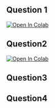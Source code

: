 ## Question 1

[![Open In Colab](https://colab.research.google.com/assets/colab-badge.svg)](https://colab.research.google.com/drive/1l4EEXq-PhePV3ePCMfOZUYaaEt4onlsU?usp=sharing)


## Question2
[![Open In Colab](https://colab.research.google.com/assets/colab-badge.svg)](https://colab.research.google.com/drive/17wJ7IPJO93maX3LWLjIkj66cPVsqcRNa?usp=sharing)



## Question3



## Question4
